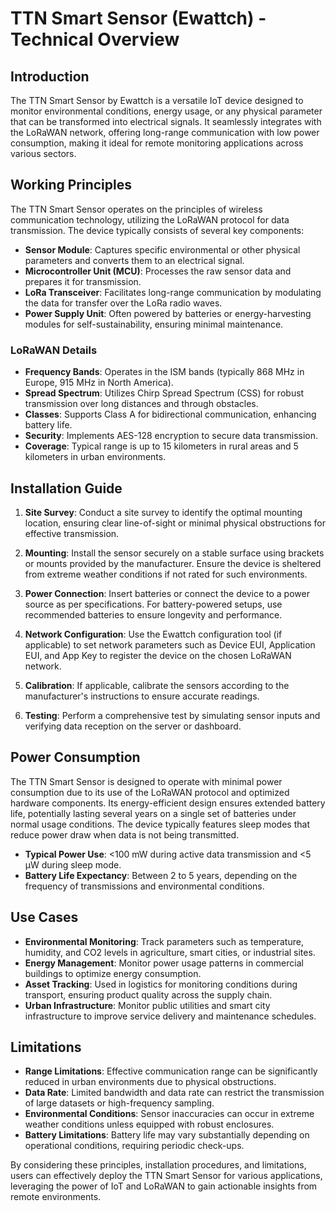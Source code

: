 # TTN Smart Sensor (Ewattch) - Technical Overview

## Introduction

The TTN Smart Sensor by Ewattch is a versatile IoT device designed to monitor environmental conditions, energy usage, or any physical parameter that can be transformed into electrical signals. It seamlessly integrates with the LoRaWAN network, offering long-range communication with low power consumption, making it ideal for remote monitoring applications across various sectors.

## Working Principles

The TTN Smart Sensor operates on the principles of wireless communication technology, utilizing the LoRaWAN protocol for data transmission. The device typically consists of several key components:

- **Sensor Module**: Captures specific environmental or other physical parameters and converts them to an electrical signal.
- **Microcontroller Unit (MCU)**: Processes the raw sensor data and prepares it for transmission.
- **LoRa Transceiver**: Facilitates long-range communication by modulating the data for transfer over the LoRa radio waves.
- **Power Supply Unit**: Often powered by batteries or energy-harvesting modules for self-sustainability, ensuring minimal maintenance.

### LoRaWAN Details

- **Frequency Bands**: Operates in the ISM bands (typically 868 MHz in Europe, 915 MHz in North America).
- **Spread Spectrum**: Utilizes Chirp Spread Spectrum (CSS) for robust transmission over long distances and through obstacles.
- **Classes**: Supports Class A for bidirectional communication, enhancing battery life.
- **Security**: Implements AES-128 encryption to secure data transmission.
- **Coverage**: Typical range is up to 15 kilometers in rural areas and 5 kilometers in urban environments.

## Installation Guide

1. **Site Survey**: Conduct a site survey to identify the optimal mounting location, ensuring clear line-of-sight or minimal physical obstructions for effective transmission.
   
2. **Mounting**: Install the sensor securely on a stable surface using brackets or mounts provided by the manufacturer. Ensure the device is sheltered from extreme weather conditions if not rated for such environments.
   
3. **Power Connection**: Insert batteries or connect the device to a power source as per specifications. For battery-powered setups, use recommended batteries to ensure longevity and performance.
   
4. **Network Configuration**: Use the Ewattch configuration tool (if applicable) to set network parameters such as Device EUI, Application EUI, and App Key to register the device on the chosen LoRaWAN network.
   
5. **Calibration**: If applicable, calibrate the sensors according to the manufacturer's instructions to ensure accurate readings.
   
6. **Testing**: Perform a comprehensive test by simulating sensor inputs and verifying data reception on the server or dashboard.

## Power Consumption

The TTN Smart Sensor is designed to operate with minimal power consumption due to its use of the LoRaWAN protocol and optimized hardware components. Its energy-efficient design ensures extended battery life, potentially lasting several years on a single set of batteries under normal usage conditions. The device typically features sleep modes that reduce power draw when data is not being transmitted.

- **Typical Power Use**: <100 mW during active data transmission and <5 µW during sleep mode.
- **Battery Life Expectancy**: Between 2 to 5 years, depending on the frequency of transmissions and environmental conditions.

## Use Cases

- **Environmental Monitoring**: Track parameters such as temperature, humidity, and CO2 levels in agriculture, smart cities, or industrial sites.
- **Energy Management**: Monitor power usage patterns in commercial buildings to optimize energy consumption.
- **Asset Tracking**: Used in logistics for monitoring conditions during transport, ensuring product quality across the supply chain.
- **Urban Infrastructure**: Monitor public utilities and smart city infrastructure to improve service delivery and maintenance schedules.

## Limitations

- **Range Limitations**: Effective communication range can be significantly reduced in urban environments due to physical obstructions.
- **Data Rate**: Limited bandwidth and data rate can restrict the transmission of large datasets or high-frequency sampling.
- **Environmental Conditions**: Sensor inaccuracies can occur in extreme weather conditions unless equipped with robust enclosures.
- **Battery Limitations**: Battery life may vary substantially depending on operational conditions, requiring periodic check-ups.

By considering these principles, installation procedures, and limitations, users can effectively deploy the TTN Smart Sensor for various applications, leveraging the power of IoT and LoRaWAN to gain actionable insights from remote environments.